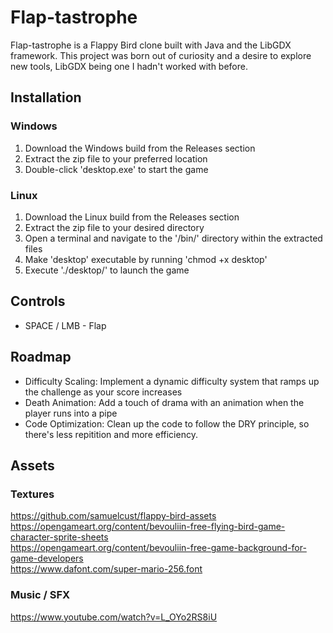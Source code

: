 # Flap-tastrophe

Flap-tastrophe is a Flappy Bird clone built with Java and the LibGDX framework. This project was born out of curiosity and a desire to explore new tools, LibGDX being one I hadn't worked with before. 

## Installation
### Windows

1. Download the Windows build from the Releases section
2. Extract the zip file to your preferred location
3. Double-click 'desktop.exe' to start the game

### Linux

1. Download the Linux build from the Releases section
2. Extract the zip file to your desired directory
3. Open a terminal and navigate to the '/bin/' directory within the extracted files
4. Make 'desktop' executable by running 'chmod +x desktop'
5. Execute './desktop/' to launch the game

## Controls

* SPACE / LMB - Flap

## Roadmap

* Difficulty Scaling: Implement a dynamic difficulty system that ramps up the challenge as your score increases
* Death Animation: Add a touch of drama with an animation when the player runs into a pipe
* Code Optimization: Clean up the code to follow the DRY principle, so there's less repitition and more efficiency.

## Assets
### Textures

https://github.com/samuelcust/flappy-bird-assets  
https://opengameart.org/content/bevouliin-free-flying-bird-game-character-sprite-sheets  
https://opengameart.org/content/bevouliin-free-game-background-for-game-developers  
https://www.dafont.com/super-mario-256.font

### Music / SFX

https://www.youtube.com/watch?v=L_OYo2RS8iU
